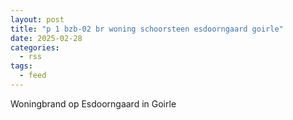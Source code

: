 ```yaml
---
layout: post
title: "p 1 bzb-02 br woning schoorsteen esdoorngaard goirle"
date: 2025-02-28
categories: 
  - rss
tags: 
  - feed
---
```


Woningbrand op Esdoorngaard in Goirle
